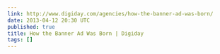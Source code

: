 ```yaml
---
link: http://www.digiday.com/agencies/how-the-banner-ad-was-born/
date: 2013-04-12 20:30 UTC
published: true
title: How the Banner Ad Was Born | Digiday
tags: []
---
```



